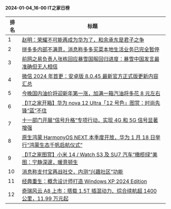 #### 2024-01-04_16-00  IT之家日榜

| 排名 | 标题|
| --- | ---|
| 1 | [赵明：荣耀不可能再成为华为了，和余承东是君子之争](https://www.ithome.com/0/743/154.htm) |
| 2 | [拼多多内部不满意，消息称多多买菜本地生活业务已完全暂停](https://www.ithome.com/0/743/245.htm) |
| 3 | [前网之易负责人张栋回应暴雪国服回归进度：暴雪中国发言最准确但无人相信](https://www.ithome.com/0/743/188.htm) |
| 4 | [微信 2024 年首更：安卓版 8.0.45 最新官方正式版更新内容汇总](https://www.ithome.com/0/743/222.htm) |
| 5 | [今晚国内油价将迎新年第一涨，加满一箱汽油将多花 8 元左右](https://www.ithome.com/0/743/170.htm) |
| 6 | [【IT之家开箱】华为 nova 12 Ultra「12 号色」图赏：时尚先锋“蓝”不住](https://www.ithome.com/0/743/160.htm) |
| 7 | [十一部门开展“信号升格”专项行动，实现 4G 和 5G 信号显著增强](https://www.ithome.com/0/743/200.htm) |
| 8 | [原生鸿蒙 HarmonyOS NEXT 本季度开放，华为 1 月 18 日举行“鸿蒙生态千帆启航仪式”](https://www.ithome.com/0/743/253.htm) |
| 9 | [【IT之家图赏】小米 14 / Watch S3 及 SU7 汽车“橄榄绿”美图：宁静深邃，暖意顿生](https://www.ithome.com/0/743/185.htm) |
| 10 | [消息称支付宝再战社交，内测“兴趣社区”功能](https://www.ithome.com/0/743/261.htm) |
| 11 | [经典重生：概念设计师打造 Windows XP 2024 Edition](https://www.ithome.com/0/743/201.htm) |
| 12 | [奇瑞风云 A8 上市：搭载 1.5T 插混动力、综合续航超 1400 公里，11.99 万元起](https://www.ithome.com/0/743/211.htm) |
